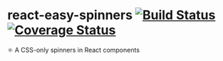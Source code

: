 # react-easy-spinners [![Build Status](https://travis-ci.org/h-ARTS/react-easy-spinners.svg?branch=master)](https://travis-ci.org/h-ARTS/react-easy-spinners) [![Coverage Status](https://coveralls.io/repos/github/h-ARTS/react-easy-spinners/badge.svg)](https://coveralls.io/github/h-ARTS/react-easy-spinners)

⚛️ A CSS-only spinners in React components

